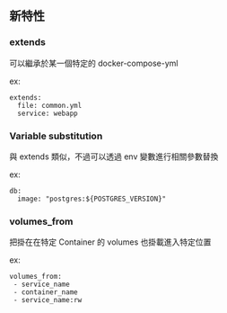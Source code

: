 新特性
------

### extends

可以繼承於某一個特定的 docker-compose-yml

ex:

```
extends:
  file: common.yml
  service: webapp
```

### Variable substitution

與 extends 類似，不過可以透過 env 變數進行相關參數替換

ex:

```
db:
  image: "postgres:${POSTGRES_VERSION}"
```

### volumes_from

把掛在在特定 Container 的 volumes 也掛載進入特定位置

ex:

```
volumes_from:
 - service_name
 - container_name
 - service_name:rw
```
